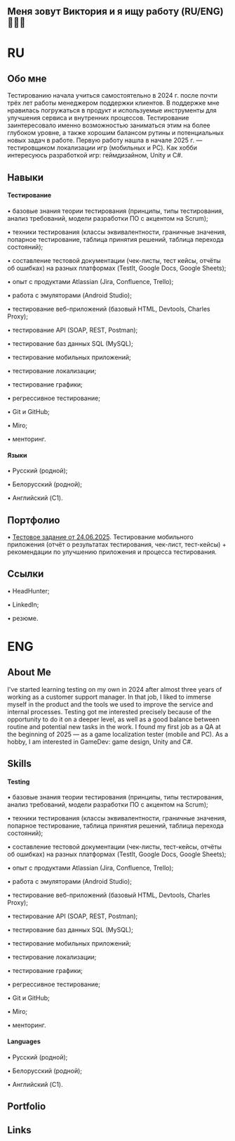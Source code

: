 ## Меня зовут Виктория и я ищу работу (RU/ENG) 👋👨‍💻

# RU

## Обо мне
Тестированию начала учиться самостоятельно в 2024 г. после почти трёх лет работы менеджером поддержки клиентов. В поддержке мне нравилась погружаться в продукт и используемые инструменты для улучшения сервиса и внутренних процессов. Тестирование заинтересовало именно возможностью заниматься этим на более глубоком уровне, а также хорошим балансом рутины и потенциальных новых задач в работе.
Первую работу нашла в начале 2025 г. — тестировщиком локализации игр (мобильных и PC).
Как хобби интересуюсь разработкой игр: геймдизайном, Unity и C#.

## Навыки
#### Тестирование
• базовые знания теории тестирования (принципы, типы тестирования, анализ требований, модели разработки ПО с акцентом на Scrum);

• техники тестирования (классы эквивалентности, граничные значения, попарное тестирование, таблица принятия решений, таблица перехода состояний);

• составление тестовой документации (чек-листы, тест кейсы, отчёты об ошибках) на разных платформах (TestIt, Google Docs, Google Sheets);

• опыт с продуктами Atlassian (Jira, Confluence, Trello);

• работа с эмуляторами (Android Studio);

• тестирование веб-приложений (базовый HTML, Devtools, Charles Proxy);

• тестирование API (SOAP, REST, Postman);

• тестирование баз данных SQL (MySQL);

• тестирование мобильных приложений;

• тестирование локализации;

• тестирование графики;

• регрессивное тестирование;

• Git и GitHub;

• Miro;

• менторинг.

#### Языки
• Русский (родной);

• Белорусский (родной);

• Английский (C1).

## Портфолио
• [Тестовое задание от  24.06.2025](https://docs.google.com/document/d/1joBGz_u3BGjCpNly7pLa_FbmPVOzNkg3RCVB70_64Io/edit?usp=sharing). Тестирование мобильного приложения (отчёт о результатах тестирования, чек-лист, тест-кейсы) + рекомендации по улучшению приложения и процесса тестирования.
## Ссылки
• HeadHunter;

• LinkedIn;

• резюме.

# ENG

## About Me
I've started learning testing on my own in 2024 after almost three years of working as a customer support manager. In that job, I liked to immerse myself in the product and the tools we used to improve the service and internal processes. Testing got me interested precisely because of the opportunity to do it on a deeper level, as well as a good balance between routine and potential new tasks in the work.
I found my first job as a QA at the beginning of 2025 — as a game localization tester (mobile and PC).
As a hobby, I am interested in GameDev: game design, Unity and C#.

## Skills
#### Testing
• базовые знания теории тестирования (принципы, типы тестирования, анализ требований, модели разработки ПО с акцентом на Scrum);

• техники тестирования (классы эквивалентности, граничные значения, попарное тестирование, таблица принятия решений, таблица перехода состояний);

• составление тестовой документации (чек-листы, тест-кейсы, отчёты об ошибках) на разных платформах (TestIt, Google Docs, Google Sheets);

• опыт с продуктами Atlassian (Jira, Confluence, Trello);

• работа с эмуляторами (Android Studio);

• тестирование веб-приложений (базовый HTML, Devtools, Charles Proxy);

• тестирование API (SOAP, REST, Postman);

• тестирование баз данных SQL (MySQL);

• тестирование мобильных приложений;

• тестирование локализации;

• тестирование графики;

• регрессивное тестирование;

• Git и GitHub;

• Miro;

• менторинг.

#### Languages
• Русский (родной);

• Белорусский (родной);

• Английский (C1).

## Portfolio

## Links
